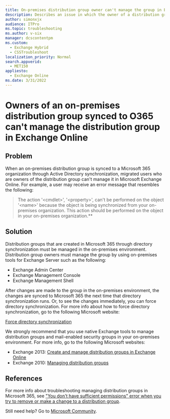 ```yaml
---
title: On-premises distribution group owner can't manage the group in Exchange Online
description: Describes an issue in which the owner of a distribution group that's synced to Microsoft 365 can no longer manage the distribution group. A resolution is provided.
author: simonxjx
audience: ITPro
ms.topic: troubleshooting
ms.author: v-six
manager: dcscontentpm
ms.custom: 
  - Exchange Hybrid
  - CSSTroubleshoot
localization_priority: Normal
search.appverid: 
  - MET150
appliesto: 
  - Exchange Online
ms.date: 3/31/2022
---
```

# Owners of an on-premises distribution group synced to O365 can't manage the distribution group in Exchange Online

## Problem

When an on-premises distribution group is synced to a Microsoft 365 organization through Active Directory synchronization, migrated users who are owners of the distribution group can't manage it in Microsoft Exchange Online. For example, a user may receive an error message that resembles the following:

> The action '\<cmdlet>', '\<property>', can't be performed on the object '\<name>' because the object is being synchronized from your on-premises organization. This action should be performed on the object in your on-premises organization.**

## Solution

Distribution groups that are created in Microsoft 365 through directory synchronization must be managed in the on-premises environment. Distribution group owners must manage the group by using on-premises tools for Exchange Server such as the following:

- Exchange Admin Center
- Exchange Management Console
- Exchange Management Shell

After changes are made to the group in the on-premises environment, the changes are synced to Microsoft 365 the next time that directory synchronization runs. Or, to see the changes immediately, you can force directory synchronization. For more info about how to force directory synchronization, go to the following Microsoft website:

[Force directory synchronization](/azure/active-directory/hybrid/whatis-hybrid-identity#bkmk_synchronizedirectories)

We strongly recommend that you use native Exchange tools to manage distribution groups and mail-enabled security groups in your on-premises environment. For more info, go to the following Microsoft websites:

- Exchange 2013: [Create and manage distribution groups in Exchange Online](/exchange/recipients-in-exchange-online/manage-distribution-groups/manage-distribution-groups)
- Exchange 2010: [Managing distribution groups](/previous-versions/office/exchange-server-2010/bb125256(v=exchg.141))

## References

For more info about troubleshooting managing distribution groups in Microsoft 365, see ["You don't have sufficient permissions" error when you try to remove or make a change to a distribution group](../../ExchangeOnline/groups-and-distribution-lists/no-sufficient-permissions-moving-dg.md).

Still need help? Go to [Microsoft Community](https://answers.microsoft.com/).